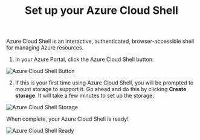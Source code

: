 ﻿---
title: "Set up your Azure Cloud Shell"
chapter: false
weight: 414
pre: "<b>4.1.4 </b>"
---

Azure Cloud Shell is an interactive, authenticated, browser-accessible shell for managing Azure resources.

1. In your Azure Portal, click the Azure Cloud Shell button.

![Azure Cloud Shell Button](/images/azure-cloud-shell-button.png)

2. If this is your first time using Azure Cloud Shell, you will be prompted to mount storage to support it. Go ahead and do this by clicking **Create storage**. It will take a few minutes to set up the storage.

![Azure Cloud Shell Storage](/images/azure-cloud-shell-storage.png)

When complete, your Azure Cloud Shell is ready!

![Azure Cloud Shell Ready](/images/azure-cloud-shell-ready.png)

